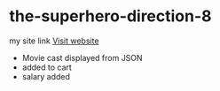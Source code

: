 # the-superhero-direction-8
 
 my site link
 [Visit website](https://hungry-murdock-7a9117.netlify.app/)
 
 - Movie cast displayed from JSON
 - added to cart
 - salary added
